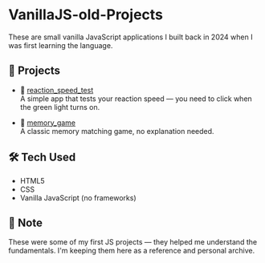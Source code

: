 # VanillaJS-old-Projects
These are small vanilla JavaScript applications I built back in 2024 when I was first learning the language. 


## 📁 Projects

- 🔵 [reaction_speed_test](./reaction_speed_test/testReactionSpeed.html)  
A simple app that tests your reaction speed — you need to click when the green light turns on.

- 🧮 [memory_game](./memory_game/memoryGame.html)  
A classic memory matching game, no explanation needed.


## 🛠️ Tech Used
- HTML5
- CSS
- Vanilla JavaScript (no frameworks)


## 📌 Note

These were some of my first JS projects — they helped me understand the fundamentals. I'm keeping them here as a reference and personal archive.
